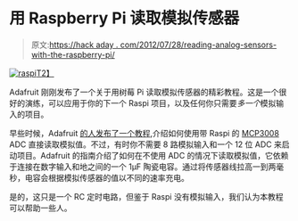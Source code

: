 # 用 Raspberry Pi 读取模拟传感器

> 原文:[https://hack aday . com/2012/07/28/reading-analog-sensors-with-the-raspberry-pi/](https://hackaday.com/2012/07/28/reading-analog-sensors-with-the-raspberry-pi/)

[![](../Images/d8c9cbe2cf53e5ea53f4b5b24a737bdc.png "raspi")T2】](http://hackaday.com/wp-content/uploads/2012/07/raspi.jpeg)

Adafruit 刚刚发布了一个关于用树莓 Pi 读取模拟传感器的精彩教程。这是一个很好的演练，可以应用于你的下一个 Raspi 项目，以及任何你只需要*多一个*模拟输入的项目。

早些时候，Adafruit [的人发布了一个教程](http://learn.adafruit.com/reading-a-analog-in-and-controlling-audio-volume-with-the-raspberry-pi),介绍如何使用带 Raspi 的 [MCP3008](https://www.adafruit.com/products/856) ADC 直接读取模拟值。不过，有时你不需要 8 路模拟输入和一个 12 位 ADC 来启动项目。Adafruit 的指南介绍了如何在不使用 ADC 的情况下读取模拟值，它依赖于连接在数字输入和地之间的一个 1μF 陶瓷电容。通过将传感器线拉高一到两毫秒，电容会根据模拟传感器的值以不同的速率充电。

是的，这只是一个 RC 定时电路，但鉴于 Raspi 没有模拟输入，我们认为本教程可以帮助一些人。
